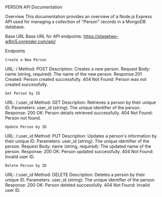 PERSON API Documentation

Overview
This documentation provides an overview of a Node.js Express API used for managing a collection of "Person" records in a MongoDB database.

Base URL
Base URL for API endpoints: https://stagetwo-w8m5.onrender.com/api/

Endpoints

    Create a New Person
URL: /
Method: POST
Description: Creates a new person.
Request Body:
name (string, required): The name of the new person.
Response:201 Created: Person created successfully.
404 Not Found: Person was not created successfully.


    Get Person by ID
URL: /:user_id
Method: GET
Description: Retrieves a person by their unique ID.
Parameters:
user_id (string): The unique identifier of the person.
Response:
200 OK: Person details retrieved successfully.
404 Not Found: Person not found.


    Update Person by ID
URL: /:user_id
Method: PUT
Description: Updates a person's information by their unique ID.
Parameters:
user_id (string): The unique identifier of the person.
Request Body:
name (string, required): The updated name of the person.
Response:
200 OK: Person updated successfully.
404 Not Found: Invalid user ID.


    Delete Person by ID
URL: /:user_id
Method: DELETE
Description: Deletes a person by their unique ID.
Parameters:
user_id (string): The unique identifier of the person.
Response:
200 OK: Person deleted successfully.
404 Not Found: Invalid user ID.





